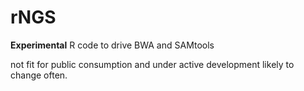 rNGS
====

**Experimental** R code to drive BWA and SAMtools


not fit for public consumption and under active development likely to change often.
